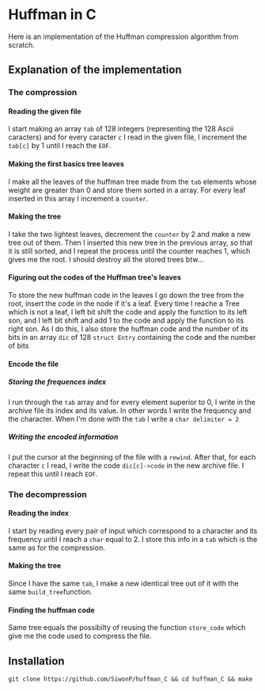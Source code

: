 # Huffman in C

Here is an implementation of the Huffman compression algorithm from scratch.

## Explanation of the implementation 

### The compression

#### Reading the given file

I start making an array `tab` of 128 integers (representing the 128 Ascii caracters) and for every caracter `c` I read in the given file, I increment the `tab[c]` by 1 until I reach the `EOF`.

#### Making the first basics tree leaves

I make all the leaves of the huffman tree made from the `tab` elements whose weight are greater than 0 and store them sorted in a array. For every leaf inserted in this array I increment a `counter`.

#### Making the tree

I take the two lightest leaves, decrement the `counter` by 2 and make a new tree out of them. Then I inserted this new tree in the previous array, so that it is still sorted, and I repeat the process until the counter reaches 1, which gives me the root.
I should destroy all the stored trees btw...

#### Figuring out the codes of the Huffman tree's leaves

To store the new huffman code in the leaves I go down the tree from the root, insert the code in the node if it's a leaf. Every time I reache a Tree which is not a leaf, I left bit shift the code and apply the function to its left son, and I left bit shift and add 1 to the code and apply the function to its right son.
As I do this, I also store the huffman code and the number of its bits in an array `dic` of 128 `struct Entry` containing the code and the number of bits

#### Encode the file

##### Storing the frequences index

I run through the `tab` array and for every element superior to 0, I write in the archive file its index and its value. 
In other words I write the frequency and the character.
When I'm done with the `tab` I write a `char delimiter = 2`

##### Writing the encoded information

I put the cursor at the beginning of the file with a `rewind`. After that, for each character `c` I read, I write the code `dic[c]->code` in the new archive file.
I repeat this until I reach `EOF`.

### The decompression

#### Reading the index

I start by reading every pair of input which correspond to a character and its frequency until I reach a `char` equal to 2.
I store this info in a `tab` which is the same as for the compression.

#### Making the tree

Since I have the same `tab`, I make a new identical tree out of it with the same `build_tree`function.

#### Finding the huffman code

Same tree equals the possibilty of reusing the function `store_code` which give me the code used to compress the file.

## Installation

```
git clone https://github.com/SiwonP/huffman_C && cd huffman_C && make
```
